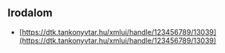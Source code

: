 ## Irodalom

* [https://dtk.tankonyvtar.hu/xmlui/handle/123456789/13039](https://dtk.tankonyvtar.hu/xmlui/handle/123456789/13039)
